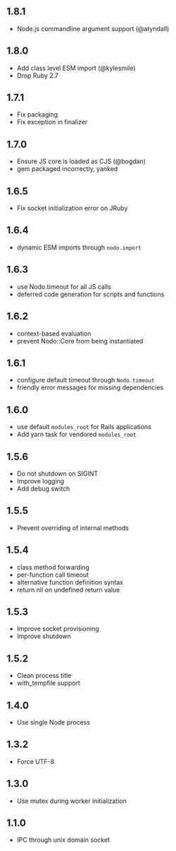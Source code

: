 ## 1.8.1

- Node.js commandline argument support (@atyndall)

## 1.8.0

- Add class level ESM import (@kylesmile)
- Drop Ruby 2.7

## 1.7.1

- Fix packaging
- Fix exception in finalizer

## 1.7.0

- Ensure JS core is loaded as CJS (@bogdan)
- gem packaged incorrectly, yanked

## 1.6.5

- Fix socket initialization error on JRuby

## 1.6.4

- dynamic ESM imports through `nodo.import`

## 1.6.3

- use Nodo.timeout for all JS calls
- deferred code generation for scripts and functions

## 1.6.2

- context-based evaluation
- prevent Nodo::Core from being instantiated

## 1.6.1

- configure default timeout through `Nodo.timeout`
- friendly error messages for missing dependencies

## 1.6.0

- use default `modules_root` for Rails applications
- Add yarn task for vendored `modules_root`

## 1.5.6

- Do not shutdown on SIGINT
- Improve logging
- Add debug switch

## 1.5.5

- Prevent overriding of internal methods

## 1.5.4

- class method forwarding
- per-function call timeout
- alternative function definition syntax
- return nil on undefined return value

## 1.5.3

- Improve socket provisioning
- Improve shutdown

## 1.5.2

- Clean process title
- with_tempfile support

## 1.4.0

- Use single Node process

## 1.3.2

- Force UTF-8

## 1.3.0

- Use mutex during worker initialization

## 1.1.0

- IPC through unix domain socket
